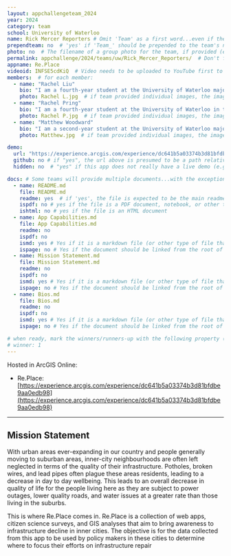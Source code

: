 ```yaml
---
layout: appchallengeteam_2024
year: 2024
category: team
school: University of Waterloo
name: Rick Mercer Reporters # Omit 'Team' as a first word...even if they specifically named themselves "Team X"
prependteam: no  # 'yes' if 'Team_' should be prepended to the team's name (i.e., they specifically named themselves "Team X" instead of just "X")
photo: no  # The filename of a group photo for the team, if provided (e.g., team.jpg)...expected to be located inside the images folder in the team's repo.
permalink: appchallenge/2024/teams/uw/Rick_Mercer_Reporters/  # Don't forget to update the school short-code in the URL...
appname: Re.Place
videoid: INFSE5cdKiQ  # Video needs to be uploaded to YouTube first to get this ID
members:  # for each member:
  - name: "Rachel Liu"
    bio: "I am a fourth-year student at the University of Waterloo majoring in Geography and Environmental Management. My interests lie with water quality and hydrology, and I enjoy mystery novels and sudoku in my spare time."
    photo: Rachel L.jpg  # if team provided individual images, the image named here should exist in the images folder in the team's repo.
  - name: "Rachel Pring"
    bio: "I am a fourth-year student at the University of Waterloo in the School of Planning. I recieved an Esri Young Scholar's Scholarship in 2023 for a project I led examining the resiliency of Nova Scotia road networks in hurricane conditions. I am interested in accessibility and climate change planning, expecially with regard to the Atlantic Provinces."
    photo: Rachel P.jpg  # if team provided individual images, the image named here should exist in the images folder in the team's repo.
  - name: "Matthew Woodward"
    bio: "I am a second-year student at the University of Waterloo majoring in Geography and Environmental Management. I was a gold medalist at the International Geography Olympiad, placing eighteenth in the world in 2022. I am interested in natural disasters and using GIS to address their impacts. This interest was reflected in my work for the Northern Tornadoes Project last summer. In my free time, I enjoy following the Montreal Canadiens and hiking."
    photo: Matthew.jpg  # if team provided individual images, the image named here should exist in the images folder in the team's repo.

demo:
  url: "https://experience.arcgis.com/experience/dc641b5a03374b3d81bfdbe9aa0edb98"  # A relative path if hosted from the team's folder in the GitHub repo, otherwise a full url (and specify "no" for the github property below)
  github: no # if "yes", the url above is presumed to be a path relative to the gh_pages URL for the team in GitHub...otherwise, a full URL is expected.
  hidden: no  # "yes" if this app does not really have a live demo (e.g., mobile/AppStudio apps)

docs: # Some teams will provide multiple documents...with the exception of the README.md, these are generally expected to be in a docs/ subfolder of their repo
  - name: README.md
    file: README.md
    readme: yes  # if 'yes', the file is expected to be the main readme document at the root of the team's repository
    ispdf: no # yes if the file is a PDF document, notebook, or other type of file (since the filename will need to be appended to the URL)
    ishtml: no # yes if the file is an HTML document
  - name: App Capabilities.md
    file: App Capabilities.md
    readme: no
    ispdf: no
    ismd: yes # Yes if it is a markdown file (or other type of file that can be previewed in GitHub)
    ispage: no # Yes if the document should be linked from the root of the repo, otherwise it is expected to be in the /docs subfolder
  - name: Mission Statement.md
    file: Mission Statement.md
    readme: no
    ispdf: no
    ismd: yes # Yes if it is a markdown file (or other type of file that can be previewed in GitHub)
    ispage: no # Yes if the document should be linked from the root of the repo, otherwise it is expected to be in the /docs subfolder
  - name: Bios.md
    file: Bios.md
    readme: no
    ispdf: no
    ismd: yes # Yes if it is a markdown file (or other type of file that can be previewed in GitHub)
    ispage: no # Yes if the document should be linked from the root of the repo, otherwise it is expected to be in the /docs subfolder

# when ready, mark the winners/runners-up with the following property (1, 2 or 3 for winners and first/second runners-up):
# winner: 1
---
```


Hosted in ArcGIS Online:

- Re.Place: [https://experience.arcgis.com/experience/dc641b5a03374b3d81bfdbe9aa0edb98](https://experience.arcgis.com/experience/dc641b5a03374b3d81bfdbe9aa0edb98)

---

## Mission Statement

With urban areas ever-expanding in our country and people generally moving to suburban areas, inner-city neighbourhoods are often left neglected in terms of the quality of their infrastructure. Potholes, broken wires, and lead pipes often plague these areas residents, leading to a decrease in day to day wellbeing. This leads to an overall decrease in quality of life for the people living here as they are subject to power outages, lower quality roads, and water issues at a greater rate than those living in the suburbs. 

This is where Re.Place comes in. Re.Place is a collection of web apps, citizen science surveys, and GIS analyses that aim to bring awareness to infrastructure decline in inner cities. The objective is for the data collected from this app to be used by policy makers in these cities to determine where to focus their efforts on infrastructure repair